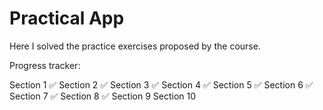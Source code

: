 # Practical App

Here I solved the practice exercises proposed by the course.

Progress tracker:

Section 1 ✅
Section 2 ✅
Section 3 ✅
Section 4 ✅
Section 5 ✅
Section 6 ✅
Section 7 ✅
Section 8 ✅
Section 9 
Section 10